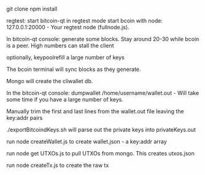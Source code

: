 git clone
npm install

regtest:
start bitcoin-qt in regtest mode
start bcoin with node: 127.0.0.1:20000 - Your regtest node (fullnode.js).

In bitcoin-qt console: generate some blocks. Stay around 20-30 while bcoin is a peer. High numbers can stall the client

optionally, keypoolrefill a large number of keys

The bcoin terminal will sync blocks as they generate.

Mongo will create the cliwallet db.

In the bitcoin-qt console: dumpwallet /home/username/wallet.out - Will take some time if you have a large number of keys.

Manually trim the first and last lines from the wallet.out file leaving the key:addr pairs

./exportBitcoindKeys.sh will parse out the private keys into privateKeys.out

run node createWallet.js to create wallet.json - a key:addr array

run node get UTXOs.js to pull UTXOs from mongo. This creates utxos.json

run node createTx.js to create the raw tx